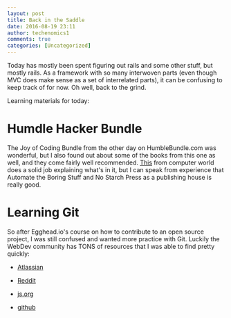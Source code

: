 ```yaml
---
layout: post
title: Back in the Saddle
date: 2016-08-19 23:11
author: techenomics1
comments: true
categories: [Uncategorized]
---
```


Today has mostly been spent figuring out rails and some other stuff, but mostly rails.  As a framework with so many interwoven parts (even though MVC does make sense as a set of interrelated parts), it can be confusing to keep track of for now.  Oh well, back to the grind.  


Learning materials for today:
# Humdle Hacker Bundle 
The Joy of Coding Bundle from the other day on HumbleBundle.com was wonderful, but I also found out about some of the books from this one as well, and they come fairly well recommended.  [This](http://www.computerworld.com/article/3061931/security/the-humble-hacker-s-book-bundle.html) from computer world does a solid job explaining what's in it, but I can speak from experience that Automate the Boring Stuff and No Starch Press as a publishing house is really good.  

# Learning Git
So after Egghead.io's course on how to contribute to an open source project, I was still confused and wanted more practice with Git.  Luckily the WebDev community has TONS of resources that I was able to find pretty quickly:

* [Atlassian](https://www.atlassian.com/git/tutorials/what-is-git/performance)

* [Reddit](https://www.reddit.com/r/learnprogramming/comments/37zgzt/the_very_basic_guide_to_git_and_github_for/)

* [js.org](http://learngitbranching.js.org/)

* [github](https://try.github.io/levels/1/challenges/1)